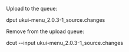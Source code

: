 Upload to the queue:

dput ukui-menu_2.0.3-1_source.changes



Remove from the upload queue:

dcut --input ukui-menu_2.0.3-1_source.changes
